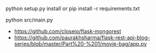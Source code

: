 
python setup.py install
or 
pip install -r requirements.txt

python src/main.py


- https://github.com/closeio/flask-mongorest
- https://github.com/paurakhsharma/flask-rest-api-blog-series/blob/master/Part%20-%201/movie-bag/app.py